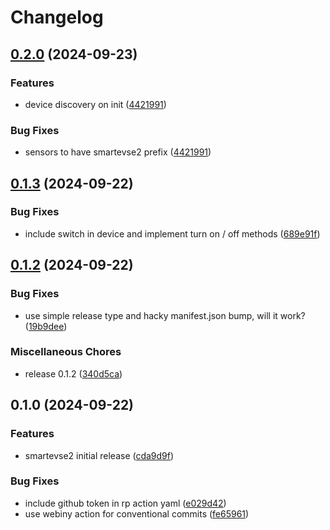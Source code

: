# Changelog

## [0.2.0](https://github.com/kasperiio/smartevse-2-custom-component/compare/v0.1.3...v0.2.0) (2024-09-23)


### Features

* device discovery on init ([4421991](https://github.com/kasperiio/smartevse-2-custom-component/commit/442199144c6e13a58b41e28032030c63d6128826))


### Bug Fixes

* sensors to have smartevse2 prefix ([4421991](https://github.com/kasperiio/smartevse-2-custom-component/commit/442199144c6e13a58b41e28032030c63d6128826))

## [0.1.3](https://github.com/kasperiio/smartevse-2-custom-component/compare/v0.1.2...v0.1.3) (2024-09-22)


### Bug Fixes

* include switch in device and implement turn on / off methods ([689e91f](https://github.com/kasperiio/smartevse-2-custom-component/commit/689e91f0cc1d45b5564f2cf512b6008e4a9551e4))

## [0.1.2](https://github.com/kasperiio/smartevse-2-custom-component/compare/0.1.0...v0.1.2) (2024-09-22)


### Bug Fixes

* use simple release type and hacky manifest.json bump, will it work? ([19b9dee](https://github.com/kasperiio/smartevse-2-custom-component/commit/19b9deee15a669697c16b81e408ac12903f2da39))


### Miscellaneous Chores

* release 0.1.2 ([340d5ca](https://github.com/kasperiio/smartevse-2-custom-component/commit/340d5ca50b7ac2ce01823cd0452a2838f62704be))

## 0.1.0 (2024-09-22)


### Features

* smartevse2 initial release ([cda9d9f](https://github.com/kasperiio/smartevse-2-custom-component/commit/cda9d9fa23ad0d15b1a66c66a5de96d2e19321b9))


### Bug Fixes

* include github token in rp action yaml ([e029d42](https://github.com/kasperiio/smartevse-2-custom-component/commit/e029d424f030a6e626702c70b676814751b6e419))
* use webiny action for conventional commits ([fe65961](https://github.com/kasperiio/smartevse-2-custom-component/commit/fe659617c1a2cfd29b4031bd22af9b9ed99eb17d))
